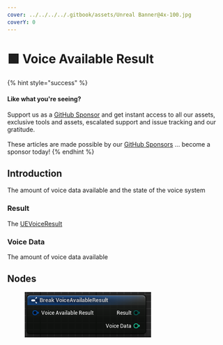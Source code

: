 ```yaml
---
cover: ../../../../.gitbook/assets/Unreal Banner@4x-100.jpg
coverY: 0
---
```


# 🟩 Voice Available Result

{% hint style="success" %}
#### Like what you're seeing?

Support us as a [GitHub Sponsor](../../../../become-a-sponsor/) and get instant access to all our assets, exclusive tools and assets, escalated support and issue tracking and our gratitude.\
\
These articles are made possible by our [GitHub Sponsors](../../../../become-a-sponsor/) ... become a sponsor today!
{% endhint %}

## Introduction

The amount of voice data available and the state of the voice system

### Result

The [UEVoiceResult](../enumerators/uevoiceresult.md)&#x20;

### Voice Data

The amount of voice data available

## Nodes

<figure><img src="../../../../.gitbook/assets/image (11).png" alt=""><figcaption></figcaption></figure>
